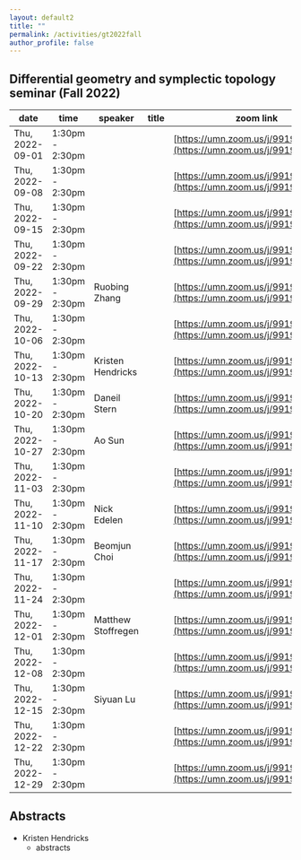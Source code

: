 ```yaml
---
layout: default2
title: ""
permalink: /activities/gt2022fall
author_profile: false
---
```


## Differential geometry and symplectic topology seminar (Fall 2022)

| date | time | speaker | title | zoom link 
| -- | -- | ---- | -------- | ----- 
| Thu, 2022-09-01 | 1:30pm - 2:30pm |  |  | [https://umn.zoom.us/j/99199273342](https://umn.zoom.us/j/99199273342) | 
 | Thu, 2022-09-08 | 1:30pm - 2:30pm |  |  | [https://umn.zoom.us/j/99199273342](https://umn.zoom.us/j/99199273342) | 
 | Thu, 2022-09-15 | 1:30pm - 2:30pm |  |  | [https://umn.zoom.us/j/99199273342](https://umn.zoom.us/j/99199273342) | 
 | Thu, 2022-09-22 | 1:30pm - 2:30pm |  |  | [https://umn.zoom.us/j/99199273342](https://umn.zoom.us/j/99199273342) | 
 | Thu, 2022-09-29 | 1:30pm - 2:30pm | Ruobing Zhang |  | [https://umn.zoom.us/j/99199273342](https://umn.zoom.us/j/99199273342) | 
 | Thu, 2022-10-06 | 1:30pm - 2:30pm |  |  | [https://umn.zoom.us/j/99199273342](https://umn.zoom.us/j/99199273342) | 
 | Thu, 2022-10-13 | 1:30pm - 2:30pm | Kristen Hendricks |  | [https://umn.zoom.us/j/99199273342](https://umn.zoom.us/j/99199273342) | 
 | Thu, 2022-10-20 | 1:30pm - 2:30pm | Daneil Stern |  | [https://umn.zoom.us/j/99199273342](https://umn.zoom.us/j/99199273342) | 
 | Thu, 2022-10-27 | 1:30pm - 2:30pm | Ao Sun |  | [https://umn.zoom.us/j/99199273342](https://umn.zoom.us/j/99199273342) | 
 | Thu, 2022-11-03 | 1:30pm - 2:30pm |  |  | [https://umn.zoom.us/j/99199273342](https://umn.zoom.us/j/99199273342) | 
 | Thu, 2022-11-10 | 1:30pm - 2:30pm | Nick Edelen |  | [https://umn.zoom.us/j/99199273342](https://umn.zoom.us/j/99199273342) | 
 | Thu, 2022-11-17 | 1:30pm - 2:30pm | Beomjun Choi |  | [https://umn.zoom.us/j/99199273342](https://umn.zoom.us/j/99199273342) | 
 | Thu, 2022-11-24 | 1:30pm - 2:30pm |  |  | [https://umn.zoom.us/j/99199273342](https://umn.zoom.us/j/99199273342) | 
 | Thu, 2022-12-01 | 1:30pm - 2:30pm | Matthew Stoffregen |  | [https://umn.zoom.us/j/99199273342](https://umn.zoom.us/j/99199273342) | 
 | Thu, 2022-12-08 | 1:30pm - 2:30pm |  |  | [https://umn.zoom.us/j/99199273342](https://umn.zoom.us/j/99199273342) | 
 | Thu, 2022-12-15 | 1:30pm - 2:30pm | Siyuan Lu |  | [https://umn.zoom.us/j/99199273342](https://umn.zoom.us/j/99199273342) | 
 | Thu, 2022-12-22 | 1:30pm - 2:30pm |  |  | [https://umn.zoom.us/j/99199273342](https://umn.zoom.us/j/99199273342) | 
 | Thu, 2022-12-29 | 1:30pm - 2:30pm |  |  | [https://umn.zoom.us/j/99199273342](https://umn.zoom.us/j/99199273342) | 


## Abstracts


* Kristen Hendricks
  * abstracts
